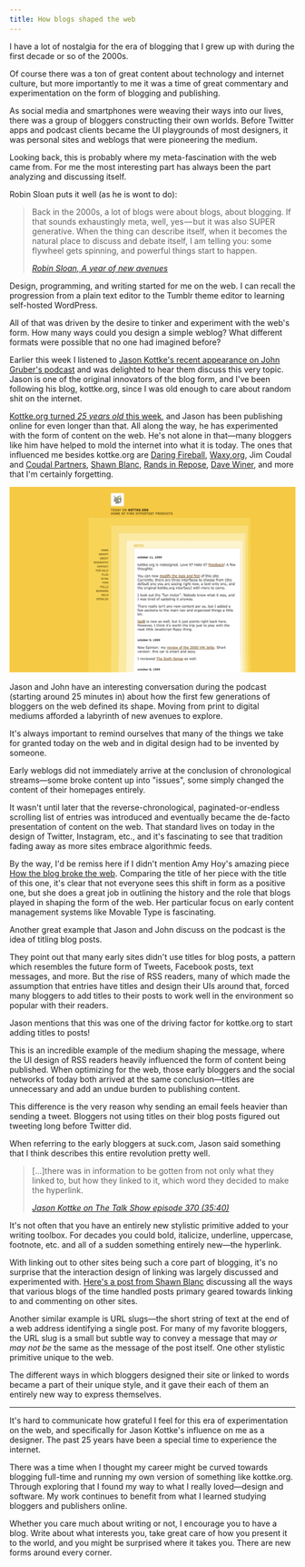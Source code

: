 ```yaml
---
title: How blogs shaped the web
---
```


I have a lot of nostalgia for the era of blogging that I grew up with during the first decade or so of the 2000s.

Of course there was a ton of great content about technology and internet culture, but more importantly to me it was a time of great commentary and experimentation on the form of blogging and publishing.

As social media and smartphones were weaving their ways into our lives, there was a group of bloggers constructing their own worlds. Before Twitter apps and podcast clients became the UI playgrounds of most designers, it was personal sites and weblogs that were pioneering the medium.

Looking back, this is probably where my meta-fascination with the web came from. For me the most interesting part has always been the part analyzing and discussing itself.

Robin Sloan puts it well (as he is wont to do):

> Back in the 2000s, a lot of blogs were about blogs, about blogging. If that sounds exhaustingly meta, well, yes — but it was also SUPER generative. When the thing can describe itself, when it becomes the natural place to discuss and debate itself, I&nbsp;am telling you: some flywheel gets spinning, and powerful things start to&nbsp;happen.
>
> <cite>[Robin Sloan, A year of new avenues](https://www.robinsloan.com/lab/new-avenues/#meta)</cite>

Design, programming, and writing started for me on the web. I can recall the progression from a plain text editor to the Tumblr theme editor to learning self-hosted WordPress.

All of that was driven by the desire to tinker and experiment with the web's form. How many ways could you design a simple weblog? What different formats were possible that no one had imagined before?

Earlier this week I listened to [Jason Kottke's recent appearance on John Gruber's podcast](https://daringfireball.net/thetalkshow/2023/03/11/ep-370) and was delighted to hear them discuss this very topic. Jason is one of the original innovators of the blog form, and I've been following his blog, kottke.org, since I was old enough to care about random shit on the internet.

[Kottke.org turned _25 years old_ this week](https://kottke.org/23/03/kottke-is-25-years-old-today), and Jason has been publishing online for even longer than that. All along the way, he has experimented with the form of content on the web. He's not alone in that—many bloggers like him have helped to mold the internet into what it is today. The ones that influenced me besides kottke.org are [Daring Fireball](https://daringfireball.net), [Waxy.org](https://waxy.org), Jim Coudal and [Coudal Partners](http://www.coudal.com), [Shawn Blanc](https://shawnblanc.net), [Rands in Repose](https://randsinrepose.com/), [Dave Winer](http://scripting.com/), and more that I'm certainly forgetting.

![](kottke.png '[A screenshot of kottke.org from October 12, 1999](https://web.archive.org/web/19991012050139/http://kottke.org/), and my personal favorite design of the site over the years')

Jason and John have an interesting conversation during the podcast (starting around 25 minutes in) about how the first few generations of bloggers on the web defined its shape. Moving from print to digital mediums afforded a labyrinth of new avenues to explore.

It's always important to remind ourselves that many of the things we take for granted today on the web and in digital design had to be invented by someone.

Early weblogs did not immediately arrive at the conclusion of chronological streams—some broke content up into "issues", some simply changed the content of their homepages entirely.

It wasn't until later that the reverse-chronological, paginated-or-endless scrolling list of entries was introduced and eventually became the de-facto presentation of content on the web. That standard lives on today in the design of Twitter, Instagram, etc., and it's fascinating to see that tradition fading away as more sites embrace algorithmic feeds.

By the way, I'd be remiss here if I didn't mention Amy Hoy's amazing piece [How the blog broke the web](https://stackingthebricks.com/how-blogs-broke-the-web). Comparing the title of her piece with the title of this one, it's clear that not everyone sees this shift in form as a positive one, but she does a great job in outlining the history and the role that blogs played in shaping the form of the web. Her particular focus on early content management systems like Movable Type is fascinating.

Another great example that Jason and John discuss on the podcast is the idea of titling blog posts.

They point out that many early sites didn't use titles for blog posts, a pattern which resembles the future form of Tweets, Facebook posts, text messages, and more. But the rise of RSS readers, many of which made the assumption that entries have titles and design their UIs around that, forced many bloggers to add titles to their posts to work well in the environment so popular with their readers.

Jason mentions that this was one of the driving factor for kottke.org to start adding titles to posts!

This is an incredible example of the medium shaping the message, where the UI design of RSS readers heavily influenced the form of content being published. When optimizing for the web, those early bloggers and the social networks of today both arrived at the same conclusion—titles are unnecessary and add an undue burden to publishing content.

This difference is the very reason why sending an email feels heavier than sending a tweet. Bloggers not using titles on their blog posts figured out tweeting long before Twitter did.

When referring to the early bloggers at suck.com, Jason said something that I think describes this entire revolution pretty well.

> [...]there was in information to be gotten from not only what they linked to, but how they linked to it, which word they decided to make the hyperlink.
>
> <cite>[Jason Kottke on The Talk Show episode 370 (35:40)](https://daringfireball.net/thetalkshow/2023/03/11/ep-370)</cite>

It's not often that you have an entirely new stylistic primitive added to your writing toolbox. For decades you could bold, italicize, underline, uppercase, footnote, etc. and all of a sudden something entirely new—the hyperlink.

With linking out to other sites being such a core part of blogging, it's no surprise that the interaction design of linking was largely discussed and experimented with. [Here's a post from Shawn Blanc](https://shawnblanc.net/2009/08/the-link-post) discussing all the ways that various blogs of the time handled posts primary geared towards linking to and commenting on other sites.

Another similar example is URL slugs—the short string of text at the end of a web address identifying a single post. For many of my favorite bloggers, the URL slug is a small but subtle way to convey a message that may _or may not be_ the same as the message of the post itself. One other stylistic primitive unique to the web.

The different ways in which bloggers designed their site or linked to words became a part of their unique style, and it gave their each of them an entirely new way to express themselves.

<hr class='break' />

It's hard to communicate how grateful I feel for this era of experimentation on the web, and specifically for Jason Kottke's influence on me as a designer. The past 25 years have been a special time to experience the internet.

There was a time when I thought my career might be curved towards blogging full-time and running my own version of something like kottke.org. Through exploring that I found my way to what I really loved—design and software. My work continues to benefit from what I learned studying bloggers and publishers online.

Whether you care much about writing or not, I encourage you to have a blog. Write about what interests you, take great care of how you present it to the world, and you might be surprised where it takes you. There are new forms around every corner.
